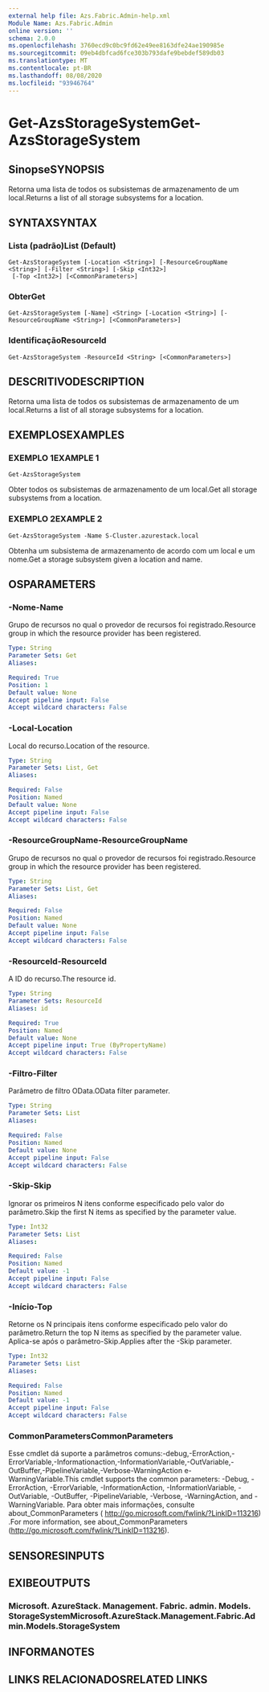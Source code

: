 ```yaml
---
external help file: Azs.Fabric.Admin-help.xml
Module Name: Azs.Fabric.Admin
online version: ''
schema: 2.0.0
ms.openlocfilehash: 3760ecd9c0bc9fd62e49ee8163dfe24ae190985e
ms.sourcegitcommit: 09eb4dbfcad6fce303b793dafe9bebdef589db03
ms.translationtype: MT
ms.contentlocale: pt-BR
ms.lasthandoff: 08/08/2020
ms.locfileid: "93946764"
---
```

# <span data-ttu-id="85f25-101">Get-AzsStorageSystem</span><span class="sxs-lookup"><span data-stu-id="85f25-101">Get-AzsStorageSystem</span></span>

## <span data-ttu-id="85f25-102">Sinopse</span><span class="sxs-lookup"><span data-stu-id="85f25-102">SYNOPSIS</span></span>
<span data-ttu-id="85f25-103">Retorna uma lista de todos os subsistemas de armazenamento de um local.</span><span class="sxs-lookup"><span data-stu-id="85f25-103">Returns a list of all storage subsystems for a location.</span></span>

## <span data-ttu-id="85f25-104">SYNTAX</span><span class="sxs-lookup"><span data-stu-id="85f25-104">SYNTAX</span></span>

### <span data-ttu-id="85f25-105">Lista (padrão)</span><span class="sxs-lookup"><span data-stu-id="85f25-105">List (Default)</span></span>
```
Get-AzsStorageSystem [-Location <String>] [-ResourceGroupName <String>] [-Filter <String>] [-Skip <Int32>]
 [-Top <Int32>] [<CommonParameters>]
```

### <span data-ttu-id="85f25-106">Obter</span><span class="sxs-lookup"><span data-stu-id="85f25-106">Get</span></span>
```
Get-AzsStorageSystem [-Name] <String> [-Location <String>] [-ResourceGroupName <String>] [<CommonParameters>]
```

### <span data-ttu-id="85f25-107">Identificação</span><span class="sxs-lookup"><span data-stu-id="85f25-107">ResourceId</span></span>
```
Get-AzsStorageSystem -ResourceId <String> [<CommonParameters>]
```

## <span data-ttu-id="85f25-108">DESCRITIVO</span><span class="sxs-lookup"><span data-stu-id="85f25-108">DESCRIPTION</span></span>
<span data-ttu-id="85f25-109">Retorna uma lista de todos os subsistemas de armazenamento de um local.</span><span class="sxs-lookup"><span data-stu-id="85f25-109">Returns a list of all storage subsystems for a location.</span></span>

## <span data-ttu-id="85f25-110">EXEMPLOS</span><span class="sxs-lookup"><span data-stu-id="85f25-110">EXAMPLES</span></span>

### <span data-ttu-id="85f25-111">EXEMPLO 1</span><span class="sxs-lookup"><span data-stu-id="85f25-111">EXAMPLE 1</span></span>
```
Get-AzsStorageSystem
```

<span data-ttu-id="85f25-112">Obter todos os subsistemas de armazenamento de um local.</span><span class="sxs-lookup"><span data-stu-id="85f25-112">Get all storage subsystems from a location.</span></span>

### <span data-ttu-id="85f25-113">EXEMPLO 2</span><span class="sxs-lookup"><span data-stu-id="85f25-113">EXAMPLE 2</span></span>
```
Get-AzsStorageSystem -Name S-Cluster.azurestack.local
```

<span data-ttu-id="85f25-114">Obtenha um subsistema de armazenamento de acordo com um local e um nome.</span><span class="sxs-lookup"><span data-stu-id="85f25-114">Get a storage subsystem given a location and name.</span></span>

## <span data-ttu-id="85f25-115">OS</span><span class="sxs-lookup"><span data-stu-id="85f25-115">PARAMETERS</span></span>

### <span data-ttu-id="85f25-116">-Nome</span><span class="sxs-lookup"><span data-stu-id="85f25-116">-Name</span></span>
<span data-ttu-id="85f25-117">Grupo de recursos no qual o provedor de recursos foi registrado.</span><span class="sxs-lookup"><span data-stu-id="85f25-117">Resource group in which the resource provider has been registered.</span></span>

```yaml
Type: String
Parameter Sets: Get
Aliases:

Required: True
Position: 1
Default value: None
Accept pipeline input: False
Accept wildcard characters: False
```

### <span data-ttu-id="85f25-118">-Local</span><span class="sxs-lookup"><span data-stu-id="85f25-118">-Location</span></span>
<span data-ttu-id="85f25-119">Local do recurso.</span><span class="sxs-lookup"><span data-stu-id="85f25-119">Location of the resource.</span></span>

```yaml
Type: String
Parameter Sets: List, Get
Aliases:

Required: False
Position: Named
Default value: None
Accept pipeline input: False
Accept wildcard characters: False
```

### <span data-ttu-id="85f25-120">-ResourceGroupName</span><span class="sxs-lookup"><span data-stu-id="85f25-120">-ResourceGroupName</span></span>
<span data-ttu-id="85f25-121">Grupo de recursos no qual o provedor de recursos foi registrado.</span><span class="sxs-lookup"><span data-stu-id="85f25-121">Resource group in which the resource provider has been registered.</span></span>

```yaml
Type: String
Parameter Sets: List, Get
Aliases:

Required: False
Position: Named
Default value: None
Accept pipeline input: False
Accept wildcard characters: False
```

### <span data-ttu-id="85f25-122">-ResourceId</span><span class="sxs-lookup"><span data-stu-id="85f25-122">-ResourceId</span></span>
<span data-ttu-id="85f25-123">A ID do recurso.</span><span class="sxs-lookup"><span data-stu-id="85f25-123">The resource id.</span></span>

```yaml
Type: String
Parameter Sets: ResourceId
Aliases: id

Required: True
Position: Named
Default value: None
Accept pipeline input: True (ByPropertyName)
Accept wildcard characters: False
```

### <span data-ttu-id="85f25-124">-Filtro</span><span class="sxs-lookup"><span data-stu-id="85f25-124">-Filter</span></span>
<span data-ttu-id="85f25-125">Parâmetro de filtro OData.</span><span class="sxs-lookup"><span data-stu-id="85f25-125">OData filter parameter.</span></span>

```yaml
Type: String
Parameter Sets: List
Aliases:

Required: False
Position: Named
Default value: None
Accept pipeline input: False
Accept wildcard characters: False
```

### <span data-ttu-id="85f25-126">-Skip</span><span class="sxs-lookup"><span data-stu-id="85f25-126">-Skip</span></span>
<span data-ttu-id="85f25-127">Ignorar os primeiros N itens conforme especificado pelo valor do parâmetro.</span><span class="sxs-lookup"><span data-stu-id="85f25-127">Skip the first N items as specified by the parameter value.</span></span>

```yaml
Type: Int32
Parameter Sets: List
Aliases:

Required: False
Position: Named
Default value: -1
Accept pipeline input: False
Accept wildcard characters: False
```

### <span data-ttu-id="85f25-128">-Início</span><span class="sxs-lookup"><span data-stu-id="85f25-128">-Top</span></span>
<span data-ttu-id="85f25-129">Retorne os N principais itens conforme especificado pelo valor do parâmetro.</span><span class="sxs-lookup"><span data-stu-id="85f25-129">Return the top N items as specified by the parameter value.</span></span>
<span data-ttu-id="85f25-130">Aplica-se após o parâmetro-Skip.</span><span class="sxs-lookup"><span data-stu-id="85f25-130">Applies after the -Skip parameter.</span></span>

```yaml
Type: Int32
Parameter Sets: List
Aliases:

Required: False
Position: Named
Default value: -1
Accept pipeline input: False
Accept wildcard characters: False
```

### <span data-ttu-id="85f25-131">CommonParameters</span><span class="sxs-lookup"><span data-stu-id="85f25-131">CommonParameters</span></span>
<span data-ttu-id="85f25-132">Esse cmdlet dá suporte a parâmetros comuns:-debug,-ErrorAction,-ErrorVariable,-Informationaction,-InformationVariable,-OutVariable,-OutBuffer,-PipelineVariable,-Verbose-WarningAction e-WarningVariable.</span><span class="sxs-lookup"><span data-stu-id="85f25-132">This cmdlet supports the common parameters: -Debug, -ErrorAction, -ErrorVariable, -InformationAction, -InformationVariable, -OutVariable, -OutBuffer, -PipelineVariable, -Verbose, -WarningAction, and -WarningVariable.</span></span> <span data-ttu-id="85f25-133">Para obter mais informações, consulte about_CommonParameters ( http://go.microsoft.com/fwlink/?LinkID=113216) .</span><span class="sxs-lookup"><span data-stu-id="85f25-133">For more information, see about_CommonParameters (http://go.microsoft.com/fwlink/?LinkID=113216).</span></span>

## <span data-ttu-id="85f25-134">SENSORES</span><span class="sxs-lookup"><span data-stu-id="85f25-134">INPUTS</span></span>

## <span data-ttu-id="85f25-135">EXIBE</span><span class="sxs-lookup"><span data-stu-id="85f25-135">OUTPUTS</span></span>

### <span data-ttu-id="85f25-136">Microsoft. AzureStack. Management. Fabric. admin. Models. StorageSystem</span><span class="sxs-lookup"><span data-stu-id="85f25-136">Microsoft.AzureStack.Management.Fabric.Admin.Models.StorageSystem</span></span>

## <span data-ttu-id="85f25-137">INFORMA</span><span class="sxs-lookup"><span data-stu-id="85f25-137">NOTES</span></span>

## <span data-ttu-id="85f25-138">LINKS RELACIONADOS</span><span class="sxs-lookup"><span data-stu-id="85f25-138">RELATED LINKS</span></span>
